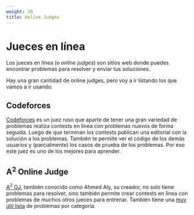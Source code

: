 ```yaml
---
weight: 30
title: Online Judges
---
```


# Jueces en línea

Los jueces en línea (o _online judges_) son sitios web donde puedes encontrar problemas para resolver y enviar tus soluciones.

Hay una gran cantidad de online judges, pero voy a ir listando los que vamos a ir usando.

## Codeforces

[Codeforces](http://codeforces.com/) es un juez ruso que aparte de tener una gran variedad de problemas realiza contests en línea con problemas nuevos de forma seguida. Luego de que terminan los contests publican una editorial con la solución a los problemas. También te permite ver el código de los demás usuarios y (parcialmente) los casos de prueba de los problemas. Por eso este juez es uno de los mejores para aprender.

## A<sup>2</sup> Online Judge

[A<sup>2</sup> OJ](https://a2oj.com/), también conocido como Ahmed Aly, su creador, no solo tiene problemas para resolver, sino también permite crear contests en línea con problemas de muchos otros jueces para entrenar. También tiene una [muy útil lista](https://a2oj.com/categories) de problemas por categoría.
